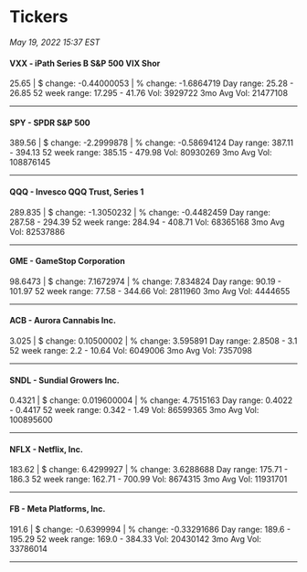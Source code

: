 # Tickers
*May 19, 2022 15:37 EST*

#### VXX - iPath Series B S&P 500 VIX Shor
25.65 | $ change: -0.44000053 | % change: -1.6864719
Day range: 25.28 - 26.85 52 week range: 17.295 - 41.76
Vol: 3929722 3mo Avg Vol: 21477108

---

#### SPY - SPDR S&P 500
389.56 | $ change: -2.2999878 | % change: -0.58694124
Day range: 387.11 - 394.13 52 week range: 385.15 - 479.98
Vol: 80930269 3mo Avg Vol: 108876145

---

#### QQQ - Invesco QQQ Trust, Series 1
289.835 | $ change: -1.3050232 | % change: -0.4482459
Day range: 287.58 - 294.39 52 week range: 284.94 - 408.71
Vol: 68365168 3mo Avg Vol: 82537886

---

#### GME - GameStop Corporation
98.6473 | $ change: 7.1672974 | % change: 7.834824
Day range: 90.19 - 101.97 52 week range: 77.58 - 344.66
Vol: 2811960 3mo Avg Vol: 4444655

---

#### ACB - Aurora Cannabis Inc.
3.025 | $ change: 0.10500002 | % change: 3.595891
Day range: 2.8508 - 3.1 52 week range: 2.2 - 10.64
Vol: 6049006 3mo Avg Vol: 7357098

---

#### SNDL - Sundial Growers Inc.
0.4321 | $ change: 0.019600004 | % change: 4.7515163
Day range: 0.4022 - 0.4417 52 week range: 0.342 - 1.49
Vol: 86599365 3mo Avg Vol: 100895600

---

#### NFLX - Netflix, Inc.
183.62 | $ change: 6.4299927 | % change: 3.6288688
Day range: 175.71 - 186.3 52 week range: 162.71 - 700.99
Vol: 8674315 3mo Avg Vol: 11931701

---

#### FB - Meta Platforms, Inc.
191.6 | $ change: -0.6399994 | % change: -0.33291686
Day range: 189.6 - 195.29 52 week range: 169.0 - 384.33
Vol: 20430142 3mo Avg Vol: 33786014

---

